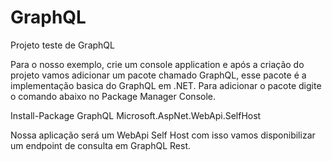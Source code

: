 # GraphQL
Projeto teste de GraphQL

Para o nosso exemplo, crie um console application e após a criação do projeto vamos adicionar um pacote chamado GraphQL, esse pacote é a implementação basica do GraphQL em .NET. Para adicionar o pacote digite o comando abaixo no Package Manager Console.

Install-Package GraphQL
Microsoft.AspNet.WebApi.SelfHost

Nossa aplicação será um WebApi Self Host com isso vamos disponibilizar um endpoint de consulta em GraphQL Rest.
